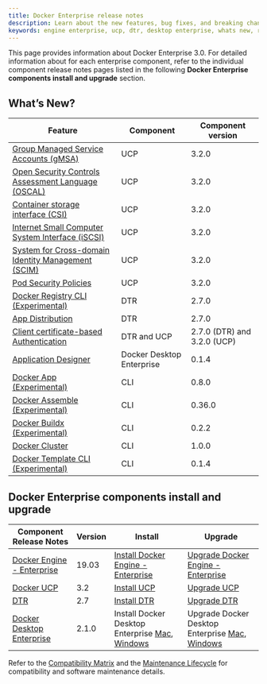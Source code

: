 ```yaml
---
title: Docker Enterprise release notes
description: Learn about the new features, bug fixes, and breaking changes for Docker Enterprise.
keywords: engine enterprise, ucp, dtr, desktop enterprise, whats new, release notes
---
```


This page provides information about Docker Enterprise 3.0. For 
detailed information about for each enterprise component, refer to the individual component release notes 
pages listed in the following **Docker Enterprise components install and upgrade** section.

## What’s New?

| Feature | Component | Component version |
|---------|-----------|-------------------|
| [Group Managed Service Accounts (gMSA)](/engine/swarm/services.md#gmsa-for-swarm) | UCP | 3.2.0 |
| [Open Security Controls Assessment Language (OSCAL)](/compliance/oscal/) | UCP | 3.2.0 |
| [Container storage interface (CSI)](/ee/ucp/kubernetes/storage/use-csi/) | UCP | 3.2.0 |
| [Internet Small Computer System Interface (iSCSI)](/ee/ucp/kubernetes/storage/use-iscsi/) | UCP | 3.2.0 |
| [System for Cross-domain Identity Management (SCIM)](/ee/ucp/admin/configure/integrate-scim/) | UCP | 3.2.0 |
| [Pod Security Policies](/ee/ucp/kubernetes/pod-security-policies/) | UCP | 3.2.0 |
| [Docker Registry CLI (Experimental)](/engine/reference/commandline/registry/) | DTR | 2.7.0 |
| [App Distribution](/ee/dtr/user/manage-applications/) | DTR | 2.7.0 |
| [Client certificate-based Authentication](/ee/enable-client-certificate-authentication/) | DTR and UCP|2.7.0 (DTR) and 3.2.0 (UCP)|
| [Application Designer](/ee/desktop/app-designer/) | Docker Desktop Enterprise | 0.1.4  |
| [Docker App (Experimental)](/app/working-with-app/) |CLI | 0.8.0 |
| [Docker Assemble (Experimental)](/assemble/install/) | CLI | 0.36.0 |
| [Docker Buildx (Experimental)](/buildx/working-with-buildx/)| CLI | 0.2.2 |
| [Docker Cluster](/cluster/) | CLI | 1.0.0 |
| [Docker Template CLI (Experimental)](/app-template/working-with-template/) | CLI | 0.1.4 |


## Docker Enterprise components install and upgrade

| Component Release Notes | Version | Install | Upgrade |
|---------|-----------|-------------------|-------------- |
| [Docker Engine - Enterprise](/engine/release-notes/) | 19.03 | [Install Docker Engine - Enterprise](/ee/supported-platforms/) | [Upgrade Docker Engine - Enterprise](/ee/upgrade/) |
| [Docker UCP](/ee/ucp/release-notes/) | 3.2 | [Install UCP](/ee/ucp/admin/install/) | [Upgrade UCP](/ee/ucp/admin/install/upgrade/) |
| [DTR](/ee/dtr/release-notes/) | 2.7 | [Install DTR](/ee/dtr/admin/install/) | [Upgrade DTR](/ee/dtr/admin/upgrade/) |
| [Docker Desktop Enterprise](/ee/desktop/release-notes/) | 2.1.0 |Install Docker Desktop Enterprise [Mac](/ee/desktop/admin/install/mac/), [Windows](/ee/desktop/admin/install/windows/) | Upgrade Docker Desktop Enterprise  [Mac](/ee/desktop/admin/install/mac/), [Windows](/ee/desktop/admin/install/windows/) |

Refer to the [Compatibility Matrix](https://success.docker.com/article/compatibility-matrix) and the [Maintenance Lifecycle](https://success.docker.com/article/maintenance-lifecycle) for compatibility and software maintenance details.

 
 

